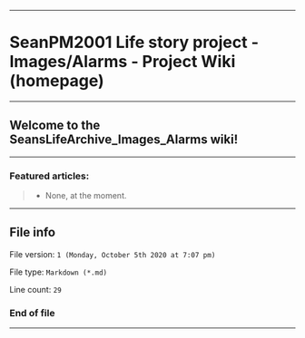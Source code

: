 
***

# SeanPM2001 Life story project - Images/Alarms - Project Wiki (homepage)

***

## Welcome to the SeansLifeArchive_Images_Alarms wiki!

***

### Featured articles:

> * None, at the moment.

***

## File info

File version: `1 (Monday, October 5th 2020 at 7:07 pm)`

File type: `Markdown (*.md)`

Line count: `29`

### End of file

***
